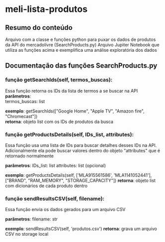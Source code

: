 # meli-lista-produtos

## Resumo do conteúdo
Arquivo com a classe e funções python para puxar os dados de produtos da API do mercadolivre (SearchProducts.py)
Arquivo Jupiter Notebook que utiliza as funções acima e exemplifica uma análise exploratória dos dados <br />


## Documentação das funções SearchProducts.py 


### função getSearchIds(self, termos_buscas):
  Essa função retorna os IDs da lista de termos a se buscar na API <br />
  **parâmetros**: <br />
    termos_buscas: list <br />
  
  **exemplo**: getSearchIds(["Google Home", "Apple TV", "Amazon fire", "Chromecast"]) <br />
 **retorna**:
    objeto list com os IDs de produtos da busca

    
### função getProductsDetails(self, IDs_list, attributes):
  Essa função  usa uma lista de IDs para buscar detalhes desses IDs na API. 
  Adicionalmente ela pode buscar valores dentro do objeto "attributes" que é retornado normalmente
  
  **parâmetros**:
     IDs_list: list
     attributes: list (opcional)
  
  **exemplo**: getProductsDetails(self, ['MLA915561586', 'MLA1141052441'], ["BRAND", "RAM_MEMORY", "STORAGE_CAPACITY"])
  **retorna**:
    objeto list com dicionários de cada produto dentro


    
### função sendResultsCSV(self, filename):
  Essa função envia os dados gerados para um arquivo CSV
  
  **parâmetros**:
     filename: str
     
  
  **exemplo**: sendResultsCSV(self, 'produtos.csv')
  **retorna**:
    grava um arquivo CSV no storage local
    

